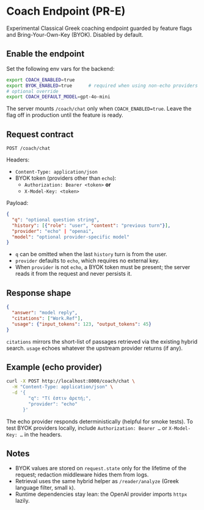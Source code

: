 # Coach Endpoint (PR-E)

Experimental Classical Greek coaching endpoint guarded by feature flags and Bring-Your-Own-Key (BYOK). Disabled by default.

## Enable the endpoint

Set the following env vars for the backend:

```bash
export COACH_ENABLED=true
export BYOK_ENABLED=true      # required when using non-echo providers
# optional override
export COACH_DEFAULT_MODEL=gpt-4o-mini
```

The server mounts `/coach/chat` only when `COACH_ENABLED=true`. Leave the flag off in production until the feature is ready.

## Request contract

`POST /coach/chat`

Headers:
- `Content-Type: application/json`
- BYOK token (providers other than `echo`):
  - `Authorization: Bearer <token>` **or**
  - `X-Model-Key: <token>`

Payload:

```json
{
  "q": "optional question string",
  "history": [{"role": "user", "content": "previous turn"}],
  "provider": "echo" | "openai",
  "model": "optional provider-specific model"
}
```

- `q` can be omitted when the last `history` turn is from the user.
- `provider` defaults to `echo`, which requires no external key.
- When `provider` is not `echo`, a BYOK token must be present; the server reads it from the request and never persists it.

## Response shape

```json
{
  "answer": "model reply",
  "citations": ["Work.Ref"],
  "usage": {"input_tokens": 123, "output_tokens": 45}
}
```

`citations` mirrors the short-list of passages retrieved via the existing hybrid search. `usage` echoes whatever the upstream provider returns (if any).

## Example (echo provider)

```bash
curl -X POST http://localhost:8000/coach/chat \
  -H "Content-Type: application/json" \
  -d '{
        "q": "Τί ἐστιν ἀρετή;",
        "provider": "echo"
      }'
```

The echo provider responds deterministically (helpful for smoke tests). To test BYOK providers locally, include `Authorization: Bearer …` or `X-Model-Key: …` in the headers.

## Notes

- BYOK values are stored on `request.state` only for the lifetime of the request; redaction middleware hides them from logs.
- Retrieval uses the same hybrid helper as `/reader/analyze` (Greek language filter, small `k`).
- Runtime dependencies stay lean: the OpenAI provider imports `httpx` lazily.
